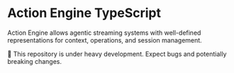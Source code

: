 # Action Engine TypeScript
Action Engine allows agentic streaming systems with well-defined representations for context, operations, and session management.

🚧 This repository is under heavy development. Expect bugs and potentially breaking changes.
